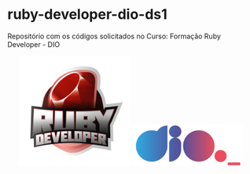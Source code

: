 # ruby-developer-dio-ds1
Repositório com os códigos solicitados no Curso: Formação Ruby Developer - DIO
<p align="center">
  <img src="./Imagem-readme/Ruby-Developer-DIO.webp" alt="Imagem 1" width="45%">
  <img src="./Imagem-readme/Logo-DIO.png" alt="Imagem 2" width="45%">
</p>
